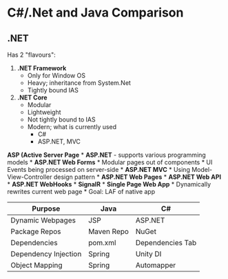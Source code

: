 # C#/.Net and Java Comparison

## .NET

<p> Has 2 "flavours": <p>

1. **.NET Framework**
    * Only for Window OS
    * Heavy; inheritance from System.Net
    * Tightly bound IAS
2. **.NET Core**
    * Modular
    * Lightweight
    * Not tightly bound to IAS
    * Modern; what is currently used
        * C#
        * ASP.NET, MVC

**ASP (Active Server Page**
    * **ASP.NET** - supports various programming models
        * **ASP.NET Web Forms**
            * Modular pages out of components
            * UI Events being processed on server-side
        * **ASP.NET MVC**
            * Using Model-View-Controller design pattern
        * **ASP.NET Web Pages**
        * **ASP.NET Web API**
        * **ASP.NET WebHooks**
        * **SignalR**
        * **Single Page Web App**
            * Dynamically rewrites current web page
            * Goal: LAF of native app


| Purpose | Java | C# |
|---------|------|----|
| Dynamic Webpages | JSP | ASP.NET |
| Package Repos | Maven Repo | NuGet |
| Dependencies | pom.xml | Dependencies Tab |
| Dependency Injection | Spring | Unity DI |
| Object Mapping | Spring | Automapper |

